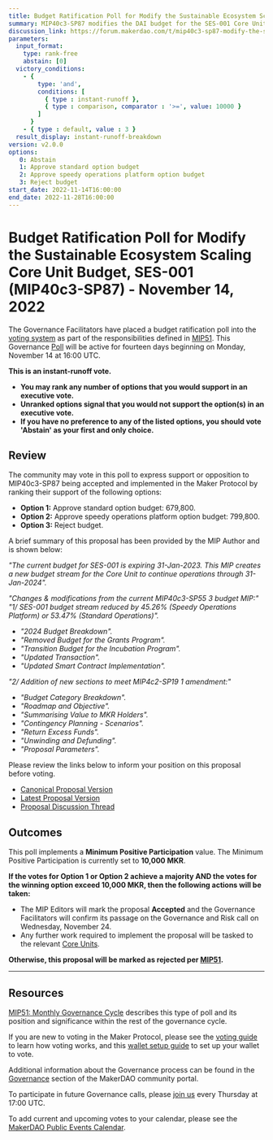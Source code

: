 ```yaml
---
title: Budget Ratification Poll for Modify the Sustainable Ecosystem Scaling Core Unit Budget, SES-001 (MIP40c3-SP87) - November 14, 2022
summary: MIP40c3-SP87 modifies the DAI budget for the SES-001 Core Unit, continuing and extending operations through 31-Jan-2024.
discussion_link: https://forum.makerdao.com/t/mip40c3-sp87-modify-the-sustainable-ecosystem-scaling-core-unit-budget-ses-001/18339
parameters:
  input_format:
    type: rank-free
    abstain: [0]
  victory_conditions:
    - { 
        type: 'and', 
        conditions: [
          { type : instant-runoff },
          { type : comparison, comparator : '>=', value: 10000 }
        ]
      }
    - { type : default, value : 3 }
  result_display: instant-runoff-breakdown
version: v2.0.0
options:
   0: Abstain
   1: Approve standard option budget
   2: Approve speedy operations platform option budget
   3: Reject budget
start_date: 2022-11-14T16:00:00
end_date: 2022-11-28T16:00:00
---
```

# Budget Ratification Poll for Modify the Sustainable Ecosystem Scaling Core Unit Budget, SES-001 (MIP40c3-SP87) - November 14, 2022

The Governance Facilitators have placed a budget ratification poll into the [voting system](https://vote.makerdao.com/polling) as part of the responsibilities defined in [MIP51](https://mips.makerdao.com/mips/details/MIP51). This Governance [Poll](https://community-development.makerdao.com/en/learn/governance/on-chain-gov) will be active for fourteen days beginning on Monday, November 14 at 16:00 UTC.

**This is an instant-runoff vote.** 
- **You may rank any number of options that you would support in an executive vote.** 
- **Unranked options signal that you would not support the option(s) in an executive vote.**
- **If you have no preference to any of the listed options, you should vote 'Abstain' as your first and only choice.**

## Review

The community may vote in this poll to express support or opposition to MIP40c3-SP87 being accepted and implemented in the Maker Protocol by ranking their support of the following options:
* **Option 1:** Approve standard option budget: 679,800.
* **Option 2:** Approve speedy operations platform option budget: 799,800.
* **Option 3:** Reject budget.

A brief summary of this proposal has been provided by the MIP Author and is shown below:

*"The current budget for SES-001 is expiring 31-Jan-2023. This MIP creates a new budget stream for the Core Unit to continue operations through 31-Jan-2024".*

*"Changes & modifications from the current MIP40c3-SP55 3 budget MIP:"*
*"1/ SES-001 budget stream reduced by 45.26% (Speedy Operations Platform) or 53.47% (Standard Operations)".*

- *"2024 Budget Breakdown".*
- *"Removed Budget for the Grants Program".*
- *"Transition Budget for the Incubation Program".*
- *"Updated Transaction".*
- *"Updated Smart Contract Implementation".*

*"2/ Addition of new sections to meet MIP4c2-SP19 1 amendment:"*

- *"Budget Category Breakdown".*
- *"Roadmap and Objective".*
- *"Summarising Value to MKR Holders".*
- *"Contingency Planning - Scenarios".*
- *"Return Excess Funds".*
- *"Unwinding and Defunding".*
- *"Proposal Parameters".*

Please review the links below to inform your position on this proposal before voting.
* [Canonical Proposal Version](https://github.com/makerdao/mips/blob/247f11f556ad5b2be78525c7fa6c9966da76ecec/MIP40/MIP40c3-Subproposals/MIP40c3-SP87.md)
* [Latest Proposal Version](https://mips.makerdao.com/mips/details/MIP40c3SP87)
* [Proposal Discussion Thread](https://forum.makerdao.com/t/mip40c3-sp87-modify-the-sustainable-ecosystem-scaling-core-unit-budget-ses-001/18339)

## Outcomes

This poll implements a **Minimum Positive Participation** value. The Minimum Positive Participation is currently set to **10,000 MKR**.

**If the votes for Option 1 or Option 2 achieve a majority AND the votes for the winning option exceed 10,000 MKR, then the following actions will be taken:**
* The MIP Editors will mark the proposal **Accepted** and the Governance Facilitators will confirm its passage on the Governance and Risk call on Wednesday, November 24.
* Any further work required to implement the proposal will be tasked to the relevant [Core Units](https://mips.makerdao.com/mips/details/MIP38#mip38c2-core-unit-state).

**Otherwise, this proposal will be marked as rejected per [MIP51](https://mips.makerdao.com/mips/details/MIP51#mip51c2-ratification-poll).**

---

## Resources

[MIP51: Monthly Governance Cycle](https://mips.makerdao.com/mips/details/MIP51) describes this type of poll and its position and significance within the rest of the governance cycle.

If you are new to voting in the Maker Protocol, please see the [voting guide](https://community-development.makerdao.com/en/learn/governance/how-voting-works/) to learn how voting works, and this [wallet setup guide](https://community-development.makerdao.com/en/learn/governance/voting-setup/) to set up your wallet to vote.

Additional information about the Governance process can be found in the [Governance](https://community-development.makerdao.com/en/learn/governance) section of the MakerDAO community portal.

To participate in future Governance calls, please [join us](https://github.com/makerdao/community/tree/master/governance/governance-and-risk-meetings) every Thursday at 17:00 UTC.

To add current and upcoming votes to your calendar, please see the [MakerDAO Public Events Calendar](https://calendar.google.com/calendar/embed?src=makerdao.com_3efhm2ghipksegl009ktniomdk%40group.calendar.google.com&ctz=UTC&mode=week&showCalendars=0&showPrint=0).
